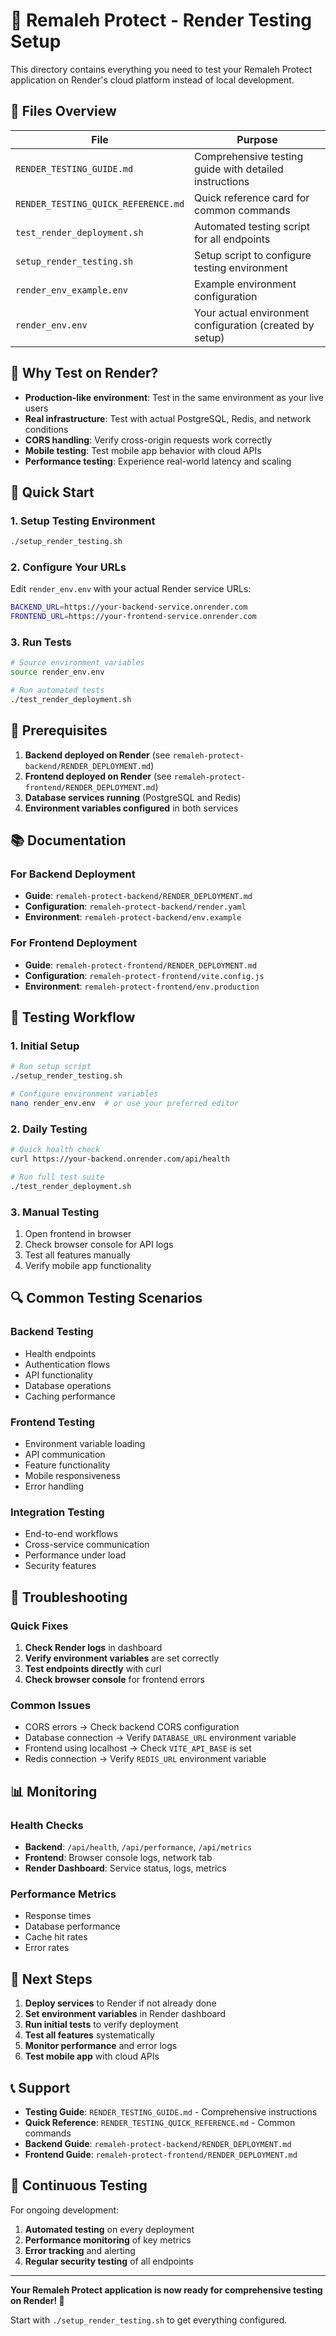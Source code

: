 # 🚀 Remaleh Protect - Render Testing Setup

This directory contains everything you need to test your Remaleh Protect application on Render's cloud platform instead of local development.

## 📁 Files Overview

| File | Purpose |
|------|---------|
| `RENDER_TESTING_GUIDE.md` | Comprehensive testing guide with detailed instructions |
| `RENDER_TESTING_QUICK_REFERENCE.md` | Quick reference card for common commands |
| `test_render_deployment.sh` | Automated testing script for all endpoints |
| `setup_render_testing.sh` | Setup script to configure testing environment |
| `render_env_example.env` | Example environment configuration |
| `render_env.env` | Your actual environment configuration (created by setup) |

## 🎯 Why Test on Render?

- **Production-like environment**: Test in the same environment as your live users
- **Real infrastructure**: Test with actual PostgreSQL, Redis, and network conditions
- **CORS handling**: Verify cross-origin requests work correctly
- **Mobile testing**: Test mobile app behavior with cloud APIs
- **Performance testing**: Experience real-world latency and scaling

## 🚀 Quick Start

### 1. Setup Testing Environment
```bash
./setup_render_testing.sh
```

### 2. Configure Your URLs
Edit `render_env.env` with your actual Render service URLs:
```bash
BACKEND_URL=https://your-backend-service.onrender.com
FRONTEND_URL=https://your-frontend-service.onrender.com
```

### 3. Run Tests
```bash
# Source environment variables
source render_env.env

# Run automated tests
./test_render_deployment.sh
```

## 🔧 Prerequisites

1. **Backend deployed on Render** (see `remaleh-protect-backend/RENDER_DEPLOYMENT.md`)
2. **Frontend deployed on Render** (see `remaleh-protect-frontend/RENDER_DEPLOYMENT.md`)
3. **Database services running** (PostgreSQL and Redis)
4. **Environment variables configured** in both services

## 📚 Documentation

### For Backend Deployment
- **Guide**: `remaleh-protect-backend/RENDER_DEPLOYMENT.md`
- **Configuration**: `remaleh-protect-backend/render.yaml`
- **Environment**: `remaleh-protect-backend/env.example`

### For Frontend Deployment
- **Guide**: `remaleh-protect-frontend/RENDER_DEPLOYMENT.md`
- **Configuration**: `remaleh-protect-frontend/vite.config.js`
- **Environment**: `remaleh-protect-frontend/env.production`

## 🧪 Testing Workflow

### 1. Initial Setup
```bash
# Run setup script
./setup_render_testing.sh

# Configure environment variables
nano render_env.env  # or use your preferred editor
```

### 2. Daily Testing
```bash
# Quick health check
curl https://your-backend.onrender.com/api/health

# Run full test suite
./test_render_deployment.sh
```

### 3. Manual Testing
1. Open frontend in browser
2. Check browser console for API logs
3. Test all features manually
4. Verify mobile app functionality

## 🔍 Common Testing Scenarios

### Backend Testing
- Health endpoints
- Authentication flows
- API functionality
- Database operations
- Caching performance

### Frontend Testing
- Environment variable loading
- API communication
- Feature functionality
- Mobile responsiveness
- Error handling

### Integration Testing
- End-to-end workflows
- Cross-service communication
- Performance under load
- Security features

## 🚨 Troubleshooting

### Quick Fixes
1. **Check Render logs** in dashboard
2. **Verify environment variables** are set correctly
3. **Test endpoints directly** with curl
4. **Check browser console** for frontend errors

### Common Issues
- CORS errors → Check backend CORS configuration
- Database connection → Verify `DATABASE_URL` environment variable
- Frontend using localhost → Check `VITE_API_BASE` is set
- Redis connection → Verify `REDIS_URL` environment variable

## 📊 Monitoring

### Health Checks
- **Backend**: `/api/health`, `/api/performance`, `/api/metrics`
- **Frontend**: Browser console logs, network tab
- **Render Dashboard**: Service status, logs, metrics

### Performance Metrics
- Response times
- Database performance
- Cache hit rates
- Error rates

## 🎯 Next Steps

1. **Deploy services** to Render if not already done
2. **Set environment variables** in Render dashboard
3. **Run initial tests** to verify deployment
4. **Test all features** systematically
5. **Monitor performance** and error logs
6. **Test mobile app** with cloud APIs

## 📞 Support

- **Testing Guide**: `RENDER_TESTING_GUIDE.md` - Comprehensive instructions
- **Quick Reference**: `RENDER_TESTING_QUICK_REFERENCE.md` - Common commands
- **Backend Guide**: `remaleh-protect-backend/RENDER_DEPLOYMENT.md`
- **Frontend Guide**: `remaleh-protect-frontend/RENDER_DEPLOYMENT.md`

## 🔄 Continuous Testing

For ongoing development:
1. **Automated testing** on every deployment
2. **Performance monitoring** of key metrics
3. **Error tracking** and alerting
4. **Regular security testing** of all endpoints

---

**Your Remaleh Protect application is now ready for comprehensive testing on Render! 🎉**

Start with `./setup_render_testing.sh` to get everything configured.
